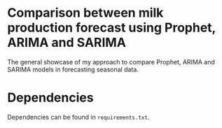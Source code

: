 # Comparison between milk production forecast using Prophet, ARIMA and SARIMA
The general showcase of my approach to compare Prophet, ARIMA and SARIMA models in forecasting seasonal data.


# Dependencies

Dependencies can be found in ``requirements.txt``.


